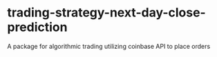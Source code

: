 # trading-strategy-next-day-close-prediction
A package for algorithmic trading utilizing coinbase API to place orders
